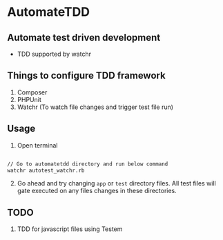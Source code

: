 AutomateTDD
===========

## Automate test driven development

* TDD supported by watchr

## Things to configure TDD framework

1. Composer
2. PHPUnit
3. Watchr (To watch file changes and trigger test file run)

## Usage

1. Open terminal 

```bash

// Go to automatetdd directory and run below command
watchr autotest_watchr.rb

```
2. Go ahead and try changing `app` or `test` directory files. All test files will gate executed on any files changes in these directories.


## TODO

1. TDD for javascript files using Testem

